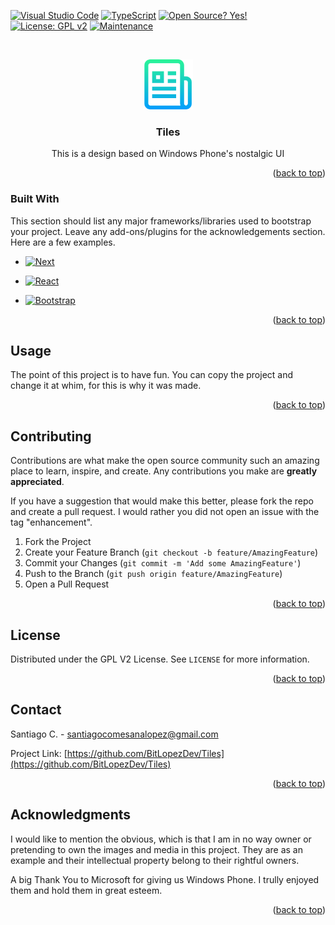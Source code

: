<!-- Improved compatibility of back to top link: See: https://github.com/othneildrew/Best-README-Template/pull/73 -->
<a name="readme-top"></a>
<!--
*** Thanks for checking out the Best-README-Template. If you have a suggestion
*** that would make this better, please fork the repo and create a pull request
*** or simply open an issue with the tag "enhancement".
*** Don't forget to give the project a star!
*** Thanks again! Now go create something AMAZING! :D
-->



<!-- PROJECT SHIELDS -->


[![Visual Studio Code](https://img.shields.io/badge/--007ACC?logo=visual%20studio%20code&logoColor=ffffff)](https://code.visualstudio.com/)
[![TypeScript](https://img.shields.io/badge/--3178C6?logo=typescript&logoColor=ffffff)](https://www.typescriptlang.org/)
[![Open Source? Yes!](https://badgen.net/badge/Open%20Source%20%3F/Yes%21/blue?icon=github)](https://github.com/BitLopezDev/Tiles)
[![License: GPL v2](https://img.shields.io/badge/License-GPL_v2-blue.svg)](https://github.com/BitLopezDev/Tiles/blob/main/LICENSE)
[![Maintenance](https://img.shields.io/badge/Maintained%3F-yes-green.svg)]()






<!-- PROJECT LOGO -->
<br />
<div align="center">

  <a href="https://github.com/BitLopezDev/Tiles"> <img src="./public/images/readme.png" alt="Logo" width="80" height="80">   </a>



    


  <h3 align="center">Tiles</h3>

  <p align="center">
    This is a design based on Windows Phone's nostalgic UI
    
  </p>
</div>



<!-- TABLE OF CONTENTS -->




<!-- ABOUT THE PROJECT
## About The Project
 -->


<!--[![Product Name Screen Shot][product-screenshot]](https://example.com)-->



<p align="right">(<a href="#readme-top">back to top</a>)</p>



### Built With

This section should list any major frameworks/libraries used to bootstrap your project. Leave any add-ons/plugins for the acknowledgements section. Here are a few examples.

* [![Next][Next.js]][Next-url]
* [![React][React.js]][React-url]


* [![Bootstrap][Bootstrap.com]][Bootstrap-url]
<!--* [![JQuery][JQuery.com]][JQuery-url]-->

<p align="right">(<a href="#readme-top">back to top</a>)</p>







<!-- USAGE EXAMPLES -->
## Usage

The point of this project is to have fun. You can copy the project and change it at whim, for this is why it was made. 



<p align="right">(<a href="#readme-top">back to top</a>)</p>







<!-- CONTRIBUTING -->
## Contributing

Contributions are what make the open source community such an amazing place to learn, inspire, and create. Any contributions you make are **greatly appreciated**.

If you have a suggestion that would make this better, please fork the repo and create a pull request. I would rather you did not open an issue with the tag "enhancement".


1. Fork the Project
2. Create your Feature Branch (`git checkout -b feature/AmazingFeature`)
3. Commit your Changes (`git commit -m 'Add some AmazingFeature'`)
4. Push to the Branch (`git push origin feature/AmazingFeature`)
5. Open a Pull Request

<p align="right">(<a href="#readme-top">back to top</a>)</p>



<!-- LICENSE -->
## License

Distributed under the GPL V2 License. See `LICENSE` for more information.

<p align="right">(<a href="#readme-top">back to top</a>)</p>



<!-- CONTACT -->
## Contact

Santiago C. - santiagocomesanalopez@gmail.com

Project Link: [https://github.com/BitLopezDev/Tiles](https://github.com/BitLopezDev/Tiles)

<p align="right">(<a href="#readme-top">back to top</a>)</p>



<!-- ACKNOWLEDGMENTS -->
## Acknowledgments

I would like to mention the obvious, which is that I am in no way owner or pretending to own the images and media in this project. They are as an example and their intellectual property belong to their rightful owners.

A big Thank You to Microsoft for giving us Windows Phone. I trully enjoyed them and hold them in great esteem.

<p align="right">(<a href="#readme-top">back to top</a>)</p>



<!-- MARKDOWN LINKS & IMAGES -->
<!-- https://www.markdownguide.org/basic-syntax/#reference-style-links -->

<!-- [product-screenshot]: images/screenshot.png -->
[Next.js]: https://img.shields.io/badge/next.js-000000?style=for-the-badge&logo=nextdotjs&logoColor=white
[Next-url]: https://nextjs.org/
[React.js]: https://img.shields.io/badge/React-20232A?style=for-the-badge&logo=react&logoColor=61DAFB
[React-url]: https://reactjs.org/

[Bootstrap.com]: https://img.shields.io/badge/Bootstrap-563D7C?style=for-the-badge&logo=bootstrap&logoColor=white
[Bootstrap-url]: https://getbootstrap.com
<!-- [JQuery.com]: https://img.shields.io/badge/jQuery-0769AD?style=for-the-badge&logo=jquery&logoColor=white
[JQuery-url]: https://jquery.com  -->
